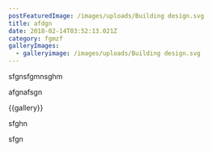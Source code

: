 ```yaml
---
postFeaturedImage: /images/uploads/Building design.svg
title: afdgn
date: 2018-02-14T03:52:13.021Z
category: fgmzf
galleryImages:
  - galleryimage: /images/uploads/Building design.svg
---
```

sfgnsfgmnsghm

afgnafsgn

{{gallery}}

sfghn

sfgn
